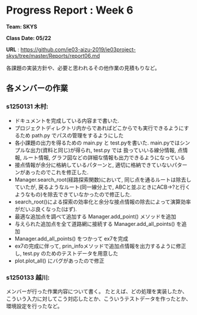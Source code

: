 # Progress Report : Week 6

**Team: SKYS**

**Class Date: 05/22**

**URL** : https://github.com/ie03-aizu-2019/ie03project-skys/tree/master/Reports/report06.md


各課題の実装方針や、必要と思われるその他作業の見積もりなど。


## 各メンバーの作業

### s1250131 木村:

- ドキュメントを完成している内容まで書いた.
- プロジェクトディレクトリ内からであればどこからでも実行できるようにするため path.py でパスの管理をするようにした
- 各小課題の出力を得るための main.py と test.pyを書いた. main.pyではシンプルな出力(資料と同じ)が得られ, test.py では 扱っていいる線分情報, 点情報, ルート情報, グラフ図などの詳細な情報も出力できるようになっている
- 接点情報が余分に格納しているパターンと, 適切に格納できていないパターンがあったのでこれを修正した.
- Manager.search_root(経路探索関数)において, 同じ点を通るルートは除去していたが, 戻るようなルート(同一線分上で, ABCと並ぶときにACB->?と行くようなもの)を除去できていなかったので修正した.
- search_root()による探索の効率化と余分な接点情報の除去によって演算効率がだいぶ良くなった(はず).
- 最適な追加点を調べて追加する Manager.add_point() メソッドを追加
- 与えられた追加点を全て道路網に接続する Manager.add_all_points() を追加
- Manager.add_all_points() をつかって ex7を完成
- ex7の完成に伴って, prin_infoメソッドで追加点情報を出力するように修正し, test.py のためのテストデータを用意した
- plot.plot_all() にバグがあったので修正

### s1250133 越川:

メンバーが行った作業内容について書く。
たとえば、どの処理を実装したか、こういう入力に対してこう対応したとか、こういうテストデータを作ったとか、環境設定を行ったなど。
